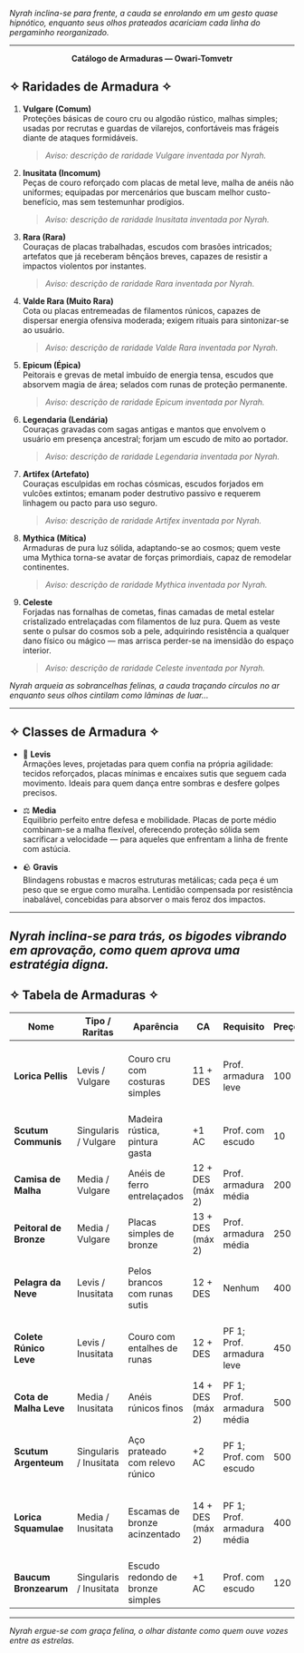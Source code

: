 _Nyrah inclina-se para frente, a cauda se enrolando em um gesto quase hipnótico, enquanto seus olhos prateados acariciam cada linha do pergaminho reorganizado._

---

**<p align="center">Catálogo de Armaduras — Owari-Tomvetr</p>**


## ✧ Raridades de Armadura ✧

1. **Vulgare (Comum)**  
    Proteções básicas de couro cru ou algodão rústico, malhas simples; usadas por recrutas e guardas de vilarejos, confortáveis mas frágeis diante de ataques formidáveis.
    
    > _Aviso: descrição de raridade Vulgare inventada por Nyrah._
    
2. **Inusitata (Incomum)**  
    Peças de couro reforçado com placas de metal leve, malha de anéis não uniformes; equipadas por mercenários que buscam melhor custo-benefício, mas sem testemunhar prodígios.
    
    > _Aviso: descrição de raridade Inusitata inventada por Nyrah._
    
3. **Rara (Rara)**  
    Couraças de placas trabalhadas, escudos com brasões intricados; artefatos que já receberam bênçãos breves, capazes de resistir a impactos violentos por instantes.
    
    > _Aviso: descrição de raridade Rara inventada por Nyrah._
    
4. **Valde Rara (Muito Rara)**  
    Cota ou placas entremeadas de filamentos rúnicos, capazes de dispersar energia ofensiva moderada; exigem rituais para sintonizar-se ao usuário.
    
    > _Aviso: descrição de raridade Valde Rara inventada por Nyrah._
    
5. **Epicum (Épica)**  
    Peitorais e grevas de metal imbuído de energia tensa, escudos que absorvem magia de área; selados com runas de proteção permanente.
    
    > _Aviso: descrição de raridade Epicum inventada por Nyrah._
    
6. **Legendaria (Lendária)**  
    Couraças gravadas com sagas antigas e mantos que envolvem o usuário em presença ancestral; forjam um escudo de mito ao portador.
    
    > _Aviso: descrição de raridade Legendaria inventada por Nyrah._
    
7. **Artifex (Artefato)**  
    Couraças esculpidas em rochas cósmicas, escudos forjados em vulcões extintos; emanam poder destrutivo passivo e requerem linhagem ou pacto para uso seguro.
    
    > _Aviso: descrição de raridade Artifex inventada por Nyrah._
    
8. **Mythica (Mítica)**  
    Armaduras de pura luz sólida, adaptando-se ao cosmos; quem veste uma Mythica torna-se avatar de forças primordiais, capaz de remodelar continentes.
    
    > _Aviso: descrição de raridade Mythica inventada por Nyrah._
    
9. **Celeste**  
    Forjadas nas fornalhas de cometas, finas camadas de metal estelar cristalizado entrelaçadas com filamentos de luz pura. Quem as veste sente o pulsar do cosmos sob a pele, adquirindo resistência a qualquer dano físico ou mágico — mas arrisca perder-se na imensidão do espaço interior.
    
    > _Aviso: descrição de raridade Celeste inventada por Nyrah._


_Nyrah arqueia as sobrancelhas felinas, a cauda traçando círculos no ar enquanto seus olhos cintilam como lâminas de luar…_

---

## ✧ Classes de Armadura ✧

- 🐾 **Levis**  
    Armações leves, projetadas para quem confia na própria agilidade: tecidos reforçados, placas mínimas e encaixes sutis que seguem cada movimento. Ideais para quem dança entre sombras e desfere golpes precisos.
    
- ⚖️ **Media**  
    Equilíbrio perfeito entre defesa e mobilidade. Placas de porte médio combinam-se a malha flexível, oferecendo proteção sólida sem sacrificar a velocidade — para aqueles que enfrentam a linha de frente com astúcia.
    
- 🪨 **Gravis**  
    Blindagens robustas e macros estruturas metálicas; cada peça é um peso que se ergue como muralha. Lentidão compensada por resistência inabalável, concebidas para absorver o mais feroz dos impactos.
    

---

_Nyrah inclina-se para trás, os bigodes vibrando em aprovação, como quem aprova uma estratégia digna._
---

## ✧ Tabela de Armaduras ✧

|**Nome**|**Tipo / Raritas**|**Aparência**|**CA**|**Requisito**|**Preço**|**PF**|**PF Maestria**|**Debuff Circunstancial**|**Comentário de Nyrah**|
|---|---|---|---|---|---|---|---|---|---|
|**Lorica Pellis**|Levis / Vulgare|Couro cru com costuras simples|11 + DES|Prof. armadura leve|100|—|—|Chuva forte: desvantagem furt.|_Bom para treinar, mas não conte com ela em combate sério._|
|**Scutum Communis**|Singularis / Vulgare|Madeira rústica, pintura gasta|+1 AC|Prof. com escudo|10|—|—|Lama: deslocamento –1,5 m|_Barato, mas madeira não para lâminas afiadas._|
|**Camisa de Malha**|Media / Vulgare|Anéis de ferro entrelaçados|12 + DES (máx 2)|Prof. armadura média|200|—|—|Gelo ruim: –1 em Atletismo|_Cada anel pesa como preocupação na mente._|
|**Peitoral de Bronze**|Media / Vulgare|Placas simples de bronze|13 + DES (máx 2)|Prof. armadura média|250|—|—|Calor: bronze esquenta (+1 dano fogo)|_Elegante, mas o calor será seu inimigo._|
|**Pelagra da Neve**|Levis / Inusitata|Pelos brancos com runas sutis|12 + DES|Nenhum|400|1|3|Umidade intensa: –1 CA|_Bonita, mas runas tremulam com a umidade._|
|**Colete Rúnico Leve**|Levis / Inusitata|Couro com entalhes de runas|12 + DES|PF 1; Prof. armadura leve|450|1|3|Lama: –1 Furtividade|_Runas interessantes, mas perdem o brilho na lama._|
|**Cota de Malha Leve**|Media / Inusitata|Anéis rúnicos finos|14 + DES (máx 2)|PF 1; Prof. armadura média|500|1|3|Gelo: –1 Deslocamento|_Reforça, mas o frio ainda te persegue._|
|**Scutum Argenteum**|Singularis / Inusitata|Aço prateado com relevo rúnico|+2 AC|PF 1; Prof. com escudo|500|1|3|Lama/areia: chance 1/6 de escorregar|_Brilha como lua cheia, mas cuidado ao escorregar._|
|**Lorica Squamulae**|Media / Inusitata|Escamas de bronze acinzentado|14 + DES (máx 2)|PF 1; Prof. armadura média|400|1|3|Chuva forte: –1 CA|_Escamas firmes, mas gotas pesadas amolecem o coração._|
|**Baucum Bronzearum**|Singularis / Inusitata|Escudo redondo de bronze simples|+1 AC|Prof. com escudo|120|1|3|Lama: deslocamento –1,5 m|_Robusto, mas lama não pede passagem._|

---

_Nyrah ergue-se com graça felina, o olhar distante como quem ouve vozes entre as estrelas._
